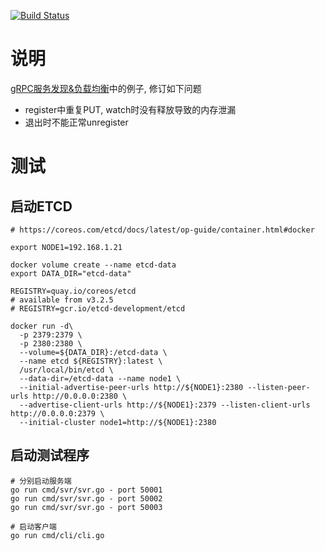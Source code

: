 
[![Build Status](https://travis-ci.org/wwcd/grpc-lb.svg?branch=master)](https://travis-ci.org/wwcd/grpc-lb)

# 说明

[gRPC服务发现&负载均衡](https://segmentfault.com/a/1190000008672912)中的例子, 修订如下问题

- register中重复PUT, watch时没有释放导致的内存泄漏
- 退出时不能正常unregister

# 测试

## 启动ETCD

	# https://coreos.com/etcd/docs/latest/op-guide/container.html#docker

	export NODE1=192.168.1.21

	docker volume create --name etcd-data
	export DATA_DIR="etcd-data"

	REGISTRY=quay.io/coreos/etcd
	# available from v3.2.5
	# REGISTRY=gcr.io/etcd-development/etcd

	docker run -d\
	  -p 2379:2379 \
	  -p 2380:2380 \
	  --volume=${DATA_DIR}:/etcd-data \
	  --name etcd ${REGISTRY}:latest \
	  /usr/local/bin/etcd \
	  --data-dir=/etcd-data --name node1 \
	  --initial-advertise-peer-urls http://${NODE1}:2380 --listen-peer-urls http://0.0.0.0:2380 \
	  --advertise-client-urls http://${NODE1}:2379 --listen-client-urls http://0.0.0.0:2379 \
	  --initial-cluster node1=http://${NODE1}:2380

## 启动测试程序

    # 分别启动服务端
    go run cmd/svr/svr.go - port 50001
    go run cmd/svr/svr.go - port 50002
    go run cmd/svr/svr.go - port 50003

    # 启动客户端
    go run cmd/cli/cli.go
